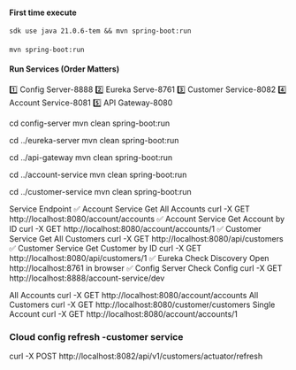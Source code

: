 
#### First time execute
```
sdk use java 21.0.6-tem && mvn spring-boot:run
```

####
```
mvn spring-boot:run
```
#### Run Services (Order Matters)

1️⃣	Config Server-8888
2️⃣	Eureka Serve-8761
3️⃣	Customer Service-8082
4️⃣	Account Service-8081
5️⃣	API Gateway-8080

cd config-server
mvn clean spring-boot:run

cd ../eureka-server
mvn clean spring-boot:run

cd ../api-gateway
mvn clean spring-boot:run

cd ../account-service
mvn clean spring-boot:run

cd ../customer-service
mvn clean spring-boot:run


Service	Endpoint
✅ Account Service	Get All Accounts	curl -X GET http://localhost:8080/account/accounts
✅ Account Service	Get Account by ID	curl -X GET http://localhost:8080/account/accounts/1
✅ Customer Service	Get All Customers	curl -X GET http://localhost:8080/api/customers
✅ Customer Service	Get Customer by ID	curl -X GET http://localhost:8080/api/customers/1
✅ Eureka	Check Discovery	Open http://localhost:8761 in browser
✅ Config Server	Check Config	curl -X GET http://localhost:8888/account-service/dev

All Accounts	curl -X GET http://localhost:8080/account/accounts
All Customers	curl -X GET http://localhost:8080/customer/customers
Single Account	curl -X GET http://localhost:8080/account/accounts/1

### Cloud config refresh -customer service
curl -X POST http://localhost:8082/api/v1/customers/actuator/refresh